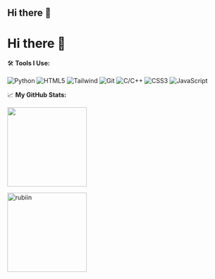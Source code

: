 ## Hi there 👋

<!--
**Ayush033/Ayush033** is a ✨ _special_ ✨ repository because its `README.md` (this file) appears on your GitHub profile.

Here are some ideas to get you started:

- 🔭 I’m currently working on ...
- 🌱 I’m currently learning ...
- 👯 I’m looking to collaborate on ...
- 🤔 I’m looking for help with ...
- 💬 Ask me about ...
- 📫 How to reach me: ...
- 😄 Pronouns: ...
- ⚡ Fun fact: ...
-->
# Hi there 👋


🛠️ **Tools I Use:**
<br/><br/>
![Python](https://img.shields.io/badge/-Python-black?style=for-the-badge&logo=Python)
![HTML5](https://img.shields.io/badge/-HTML5-black?style=for-the-badge&logo=html5&logoColor=white)
![Tailwind](https://img.shields.io/badge/-Tailwindcss-black?style=for-the-badge&logo=tailwindcss&logoColor=1572B6)
![Git](https://img.shields.io/badge/-Git-black?style=for-the-badge&logo=Git)
![C/C++](https://img.shields.io/badge/-C%2FC++-black?style=for-the-badge&logo=c%2B%2B)
![CSS3](https://img.shields.io/badge/-CSS3-black?style=for-the-badge&logo=css3&logoColor=1572B6)
![JavaScript](https://img.shields.io/badge/Code-JavaScript-yellow?logo=javascript)



📈 **My GitHub Stats:**

<p>
  <img height="180em" src="https://github-readme-stats.vercel.app/api?username=ayush033&theme=dracula&hide_border=true&include_all_commits=true&count_private=true" />
  
</p>

<p>
  
  <img height="180em"  src="https://github-profile-summary-cards.vercel.app/api/cards/profile-details?username=ayush033&theme=dracula" alt="rubiin"/>
 
</p>

